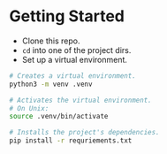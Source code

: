 # Getting Started

- Clone this repo.
- `cd` into one of the project dirs.
- Set up a virtual environment.

```bash
# Creates a virtual environment.
python3 -m venv .venv

# Activates the virtual environment.
# On Unix:
source .venv/bin/activate

# Installs the project's dependencies.
pip install -r requriements.txt
```
